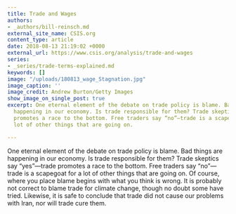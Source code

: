 ```yaml
---
title: Trade and Wages
authors:
- _authors/bill-reinsch.md
external_site_name: CSIS.org
content_type: article
date: 2018-08-13 21:19:02 +0000
external_url: https://www.csis.org/analysis/trade-and-wages
series:
- _series/trade-terms-explained.md
keywords: []
image: "/uploads/180813_wage_Stagnation.jpg"
image_caption: ''
image_credit: Andrew Burton/Getty Images
show_image_on_single_post: true
excerpt: One eternal element of the debate on trade policy is blame. Bad things are
  happening in our economy. Is trade responsible for them? Trade skeptics say “yes”—trade
  promotes a race to the bottom. Free traders say “no”—trade is a scapegoat for a
  lot of other things that are going on.

---
```

One eternal element of the debate on trade policy is blame. Bad things are happening in our economy. Is trade responsible for them? Trade skeptics say “yes”—trade promotes a race to the bottom. Free traders say “no”—trade is a scapegoat for a lot of other things that are going on. Of course, where you place blame begins with what you think is wrong. It is probably not correct to blame trade for climate change, though no doubt some have tried. Likewise, it is safe to conclude that trade did not cause our problems with Iran, nor will trade cure them.